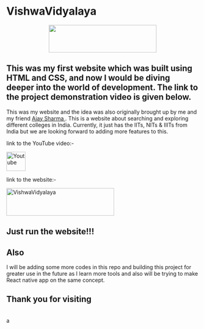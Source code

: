 # VishwaVidyalaya

<p align="center">
<img src="https://github.com/animesh30-dev/VishwaVidyalaya_main/assets/146109979/4ef04d14-20ba-449f-9e70-06527183ec61" width="282" height="72" />
</p>

 
## This was my first website which was built using HTML and CSS, and now I would be diving deeper into the world of development. The link to the project demonstration video is given below.
This was my website and the idea was also originally brought up by me and my friend <a href=" https://github.com/AjaySh1"> Ajay Sharma </a>. This is a website about searching and exploring different colleges in India. Currently, it just has the IITs, NITs & IIITs from India but we are looking forward to adding more features to this.

link to the YouTube video:-
<p align="left">
    <a href="https://animesh30-dev.github.io/VishwaVidyalaya_main/"><img alt="Youtube" title="Youtube"  src="https://github.com/animesh30-dev/react-native-food-delivery-app/assets/146109979/10e7714d-1f5f-4c23-b178-2ffe733a1275" width="50" height="50"/></a>
    <p>
link to the website:-
<p align="left">
    <a href="https://animesh30-dev.github.io/VishwaVidyalaya_main/"><img alt="VishwaVidyalaya"  src="https://github.com/animesh30-dev/VishwaVidyalaya_main/assets/146109979/4ef04d14-20ba-449f-9e70-06527183ec61" width="282" height="72"/></a>
    <p>
     


## Just run the website!!!


## Also
I will be adding some more codes in this repo and building this project for greater use in the future as I learn more tools and also will be trying to make React native app on the same concept.


## Thank you for visiting 

<br />
a
